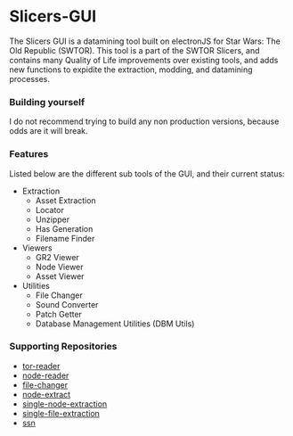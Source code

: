 # Slicers-GUI

The Slicers GUI is a datamining tool built on electronJS for Star Wars: The Old Republic (SWTOR). This tool is a part of the SWTOR Slicers, and contains many Quality of Life improvements over existing tools, and adds new functions to expidite the extraction, modding, and datamining processes.

### Building yourself

I do not recommend trying to build any non production versions, because odds are it will break.

### Features

Listed below are the different sub tools of the GUI, and their current status:
 - Extraction
    - Asset Extraction
    - Locator
    - Unzipper
    - Has Generation
    - Filename Finder
 - Viewers
    - GR2 Viewer
    - Node Viewer
    - Asset Viewer
 - Utilities
    - File Changer
    - Sound Converter
    - Patch Getter
    - Database Management Utilities (DBM Utils)

### Supporting Repositories

 - [tor-reader](https://github.com/Tormak9970/tor-reader)
 - [node-reader](https://github.com/Tormak9970/node-reader)
 - [file-changer](https://github.com/Tormak9970/file-changer)
 - [node-extract](https://github.com/Tormak9970/node-extract)
 - [single-node-extraction](https://github.com/Tormak9970/single-node-extraction)
 - [single-file-extraction](https://github.com/Tormak9970/single-file-extractor)
 - [ssn](https://github.com/Tormak9970/ssn)
